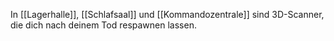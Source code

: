 In [[Lagerhalle]], [[Schlafsaal]] und [[Kommandozentrale]] sind 3D-Scanner, die dich nach deinem Tod respawnen lassen.
